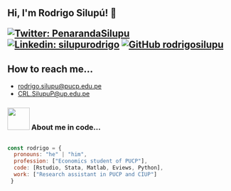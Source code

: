 
<h2> Hi, I'm Rodrigo Silupú! 👋  

[![Twitter: PenarandaSilupu](https://img.shields.io/twitter/follow/PenarandaSilupu?style=social)](
https://twitter.com/PenarandaSilupu)
[![Linkedin: silupurodrigo](https://img.shields.io/badge/-silupurodrigo-blue?style=flat-square&logo=Linkedin&logoColor=white&link=https://www.linkedin.com/in/silupurodrigo/)](https://www.linkedin.com/in/silupurodrigo/)
[![GitHub rodrigosilupu](https://img.shields.io/github/followers/rodrigosilupu?label=follow&style=social)](https://github.com/rodrigosilupu)

## How to reach me...
- rodrigo.silupu@pucp.edu.pe
- CRL.SilupuP@up.edu.pe

 
  
### <img src="https://media.giphy.com/media/VgCDAzcKvsR6OM0uWg/giphy.gif" width="50"> About me in code...  

##  
```javascript
const rodrigo = {
  pronouns: "he" | "him",
  profession: ["Economics student of PUCP"],
  code: [Rstudio, Stata, Matlab, Eviews, Python],
  work: ["Research assistant in PUCP and CIUP"]
 }
```
